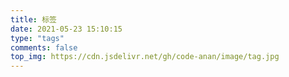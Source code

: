 ```yaml
---
title: 标签
date: 2021-05-23 15:10:15
type: "tags"
comments: false
top_img: https://cdn.jsdelivr.net/gh/code-anan/image/tag.jpg
---
```

